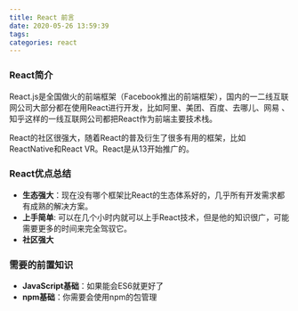 ```yaml
---
title: React 前言
date: 2020-05-26 13:59:39
tags: 
categories: react
---
```


### React简介

React.js是全国做火的前端框架（Facebook推出的前端框架），国内的一二线互联网公司大部分都在使用React进行开发，比如阿里、美团、百度、去哪儿、网易 、知乎这样的一线互联网公司都把React作为前端主要技术栈。

React的社区很强大，随着React的普及衍生了很多有用的框架，比如ReactNative和React VR。React是从13开始推广的。

### React优点总结

- **生态强大**：现在没有哪个框架比React的生态体系好的，几乎所有开发需求都有成熟的解决方案。
- **上手简单**: 可以在几个小时内就可以上手React技术，但是他的知识很广，可能需要更多的时间来完全驾驭它。
- **社区强大**

### 需要的前置知识

- **JavaScript基础**：如果能会ES6就更好了
- **npm基础**：你需要会使用npm的包管理